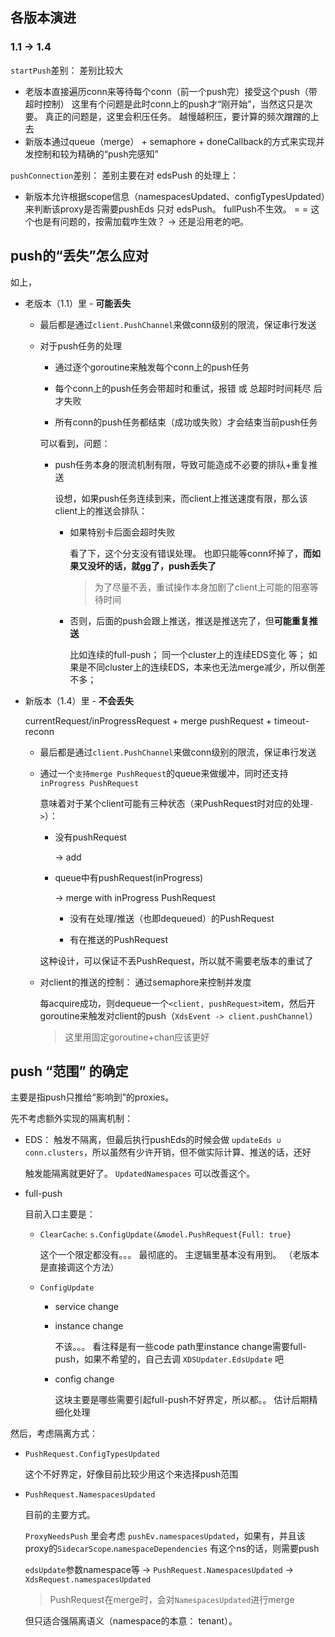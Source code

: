 
## 各版本演进

### 1.1 -> 1.4

`startPush`差别：
差别比较大
* 老版本直接遍历conn来等待每个conn（前一个push完）接受这个push（带超时控制）
      这里有个问题是此时conn上的push才“刚开始”，当然这只是次要。 真正的问题是，这里会积压任务。 越慢越积压，要计算的频次蹭蹭的上去
* 新版本通过queue（merge） + semaphore + doneCallback的方式来实现并发控制和较为精确的“push完感知”

`pushConnection`差别：
差别主要在对 edsPush 的处理上： 
* 新版本允许根据scope信息（namespacesUpdated、configTypesUpdated）来判断该proxy是否需要pushEds
  只对 edsPush。 fullPush不生效。 = = 这个也是有问题的，按需加载咋生效？ -> 还是沿用老的吧。



## push的“丢失”怎么应对

如上，

* 老版本（1.1）里 - **可能丢失**

  * 最后都是通过`client.PushChannel`来做conn级别的限流，保证串行发送

  * 对于push任务的处理
  
    * 通过逐个goroutine来触发每个conn上的push任务

    * 每个conn上的push任务会带超时和重试，报错 或 总超时时间耗尽 后才失败

    * 所有conn的push任务都结束（成功或失败）才会结束当前push任务

    可以看到，问题：

    * push任务本身的限流机制有限，导致可能造成不必要的排队+重复推送
      
      设想，如果push任务连续到来，而client上推送速度有限，那么该client上的推送会排队：
      
      * 如果特别卡后面会超时失败

        看了下，这个分支没有错误处理。 也即只能等conn坏掉了，**而如果又没坏的话，就gg了，push丢失了**

        > 为了尽量不丢，重试操作本身加剧了client上可能的阻塞等待时间

      * 否则，后面的push会跟上推送，推送是推送完了，但**可能重复推送**
      
        比如连续的full-push； 同一个cluster上的连续EDS变化 等；
        如果是不同cluster上的连续EDS，本来也无法merge减少，所以倒差不多；
  

* 新版本（1.4）里 - **不会丢失**

  currentRequest/inProgressRequest + merge pushRequest + timeout-reconn

  * 最后都是通过`client.PushChannel`来做conn级别的限流，保证串行发送

  * 通过一个`支持merge PushRequest`的queue来做缓冲，同时还支持`inProgress PushRequest`

    意味着对于某个client可能有三种状态（来PushRequest时对应的处理`->`）：

    * 没有pushRequest

      -> add

    * queue中有pushRequest(inProgress)

      -> merge with inProgress PushRequest

      * 没有在处理/推送（也即dequeued）的PushRequest

      * 有在推送的PushRequest

    这种设计，可以保证不丢PushRequest，所以就不需要老版本的重试了

  * 对client的推送的控制： 通过semaphore来控制并发度

    每acquire成功，则dequeue一个`<client, pushRequest>`item，然后开goroutine来触发对client的push（`XdsEvent -> client.pushChannel`）

    > 这里用固定goroutine+chan应该更好


## push “范围” 的确定

主要是指push只推给“影响到”的proxies。

先不考虑额外实现的隔离机制：

* EDS： 触发不隔离，但最后执行pushEds的时候会做 `updateEds ∪ conn.clusters`，所以虽然有少许开销，但不做实际计算、推送的话，还好

  触发能隔离就更好了。 `UpdatedNamespaces` 可以改善这个。

* full-push

  目前入口主要是：

  * `ClearCache`: `s.ConfigUpdate(&model.PushRequest{Full: true}`

    这个一个限定都没有。。。 最彻底的。
    主逻辑里基本没有用到。 （老版本是直接调这个方法）

  * `ConfigUpdate`

    * service change

    * instance change

      不该。。。 看注释是有一些code path里instance change需要full-push，如果不希望的，自己去调 `XDSUpdater.EdsUpdate` 吧    

    * config change

      这块主要是哪些需要引起full-push不好界定，所以都。。
      估计后期精细化处理
  
然后，考虑隔离方式：

* `PushRequest.ConfigTypesUpdated`

  这个不好界定，好像目前比较少用这个来选择push范围

* `PushRequest.NamespacesUpdated`

  目前的主要方式。

  `ProxyNeedsPush` 里会考虑 `pushEv.namespacesUpdated`，如果有，并且该proxy的`SidecarScope`.`namespaceDependencies` 有这个ns的话，则需要push

  `edsUpdate`参数namespace等 -> `PushRequest.NamespacesUpdated` -> `XdsRequest.namespacesUpdated`

  > PushRequest在merge时，会对`NamespacesUpdated`进行merge

  但只适合强隔离语义（namespace的本意： tenant）。

